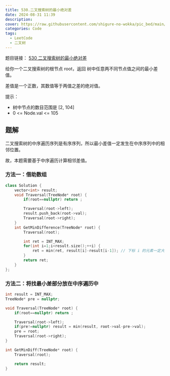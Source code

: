 ```yaml
---
title: 530.二叉搜索树的最小绝对差
date: 2024-08-31 11:39
description: 
cover: https://raw.githubusercontent.com/shigure-no-wokka/pic_bed/main/imgs/family_code.jpg
categories: Code
tags:
  - LeetCode
  - 二叉树
---
```


题目链接： [530 二叉搜索树的最小绝对差](https://leetcode.cn/problems/minimum-absolute-difference-in-bst/description/)

给你一个二叉搜索树的根节点 root，返回 树中任意两不同节点值之间的最小差值。

差值是一个正数，其数值等于两值之差的绝对值。

提示：

- 树中节点的数目范围是 [2, 104]
- 0 <= Node.val <= 105

<!--more-->

## 题解

二叉搜索树的中序遍历序列是有序序列，所以最小差值一定发生在中序序列中的相邻位置。

故，本题需要基于中序遍历计算相邻差值。

### 方法一：借助数组

```cpp
class Solution {
    vector<int> result;
    void Traversal(TreeNode* root) {
        if(root==nullptr) return ;

        Traversal(root->left);
        result.push_back(root->val);
        Traversal(root->right);
    }
    int GetMinDifference(TreeNode* root) {
        Traversal(root);

        int ret = INT_MAX;
        for(int i=1;i<result.size();++i) {
            ret = min(ret, result[i]-result[i-1]); // 下标 i 的元素一定大于下标 i-1
        }
        return ret;
    }
};
```

### 方法二：将找最小差部分放在中序遍历中

```cpp
int result = INT_MAX;
TreeNode* pre = nullptr;

void Traversal(TreeNode* root) {
    if(root==nullptr) return ;

    Traversal(root->left);
    if(pre!=nullptr) result = min(result, root->val-pre->val);
    pre = root;
    Traversal(root->right);
}

int GetMinDiff(TreeNode* root) {
    Traversal(root);

    return result;
}

```



